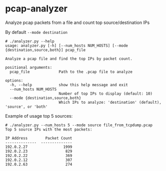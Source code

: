# pcap-analyzer
Analyze pcap packets from a file and count top source/destination IPs

By default `--mode destination`
```
# ./analyzer.py --help
usage: analyzer.py [-h] [--num_hosts NUM_HOSTS] [--mode {destination,source,both}] pcap_file

Analyze a pcap file and find the top IPs by packet count.

positional arguments:
  pcap_file             Path to the .pcap file to analyze

options:
  -h, --help            show this help message and exit
  --num_hosts NUM_HOSTS
                        Number of top IPs to display (default: 10)
  --mode {destination,source,both}
                        Which IPs to analyze: 'destination' (default), 'source', or 'both'
```
Example of usage top 5 sources:
```
# ./analyzer.py --num_hosts 5 --mode source file_from_tcpdump.pcap
Top 5 source IPs with the most packets:

IP Address        Packet Count
--------------  --------------
192.0.2.27                1999
192.0.2.23                 829
192.0.2.22                 369
192.0.2.12                 307
192.0.2.63                 274
```
